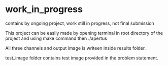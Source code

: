 # work_in_progress
contains by ongoing project, work still in progress, not final submission

This project can be easily made by opening terminal in root directory of the project and using make command then ./apertus

All three channels and output image is writeen inside results folder.

test_image folder contains test image provided in the problem statement.
